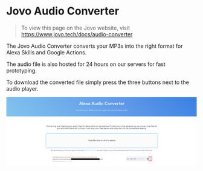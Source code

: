 # Jovo Audio Converter

> To view this page on the Jovo website, visit https://www.jovo.tech/docs/audio-converter

The Jovo Audio Converter converts your MP3s into the right format for Alexa Skills and Google Actions.

The audio file is also hosted for 24 hours on our servers for fast prototyping.

To download the converted file simply press the three buttons next to the audio player.

![Jovo Audio Converter](../img/jovo-audio-converter.png)

<!--[metadata]: {"description": "Learn how to use the Audio Converter to get the right format for Alexa Skills",
"route": "audio-converter" }-->